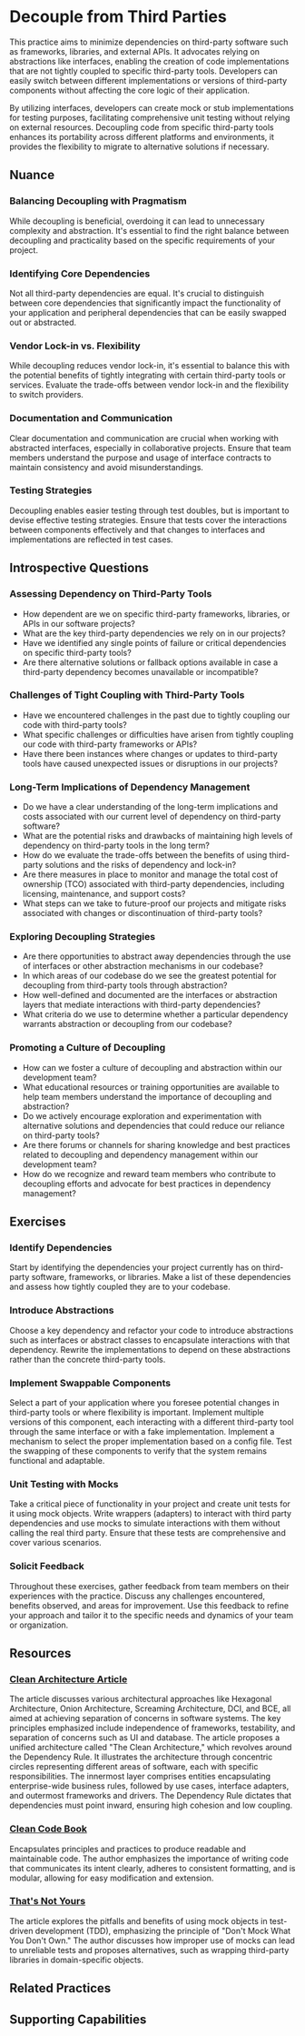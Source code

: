 # Decouple from Third Parties

This practice aims to minimize dependencies on third-party software such as frameworks, libraries, and external APIs.
It advocates relying on abstractions like interfaces, enabling the creation of code implementations that are not tightly coupled to specific third-party tools.
Developers can easily switch between different implementations or versions of third-party components without affecting the core logic of their application.

By utilizing interfaces, developers can create mock or stub implementations for testing purposes, facilitating comprehensive unit testing without relying on external resources.
Decoupling code from specific third-party tools enhances its portability across different platforms and environments, it provides the flexibility to migrate to alternative solutions if necessary.

## Nuance

### Balancing Decoupling with Pragmatism

While decoupling is beneficial, overdoing it can lead to unnecessary complexity and abstraction.
It's essential to find the right balance between decoupling and practicality based on the specific requirements of your project.

### Identifying Core Dependencies

Not all third-party dependencies are equal. It's crucial to distinguish between core dependencies that significantly impact the functionality of your application and peripheral dependencies that can be easily swapped out or abstracted.

### Vendor Lock-in vs. Flexibility

While decoupling reduces vendor lock-in, it's essential to balance this with the potential benefits of tightly integrating with certain third-party tools or services.
Evaluate the trade-offs between vendor lock-in and the flexibility to switch providers.

### Documentation and Communication

Clear documentation and communication are crucial when working with abstracted interfaces, especially in collaborative projects.
Ensure that team members understand the purpose and usage of interface contracts to maintain consistency and avoid misunderstandings.

### Testing Strategies

Decoupling enables easier testing through test doubles, but is important to devise effective testing strategies.
Ensure that tests cover the interactions between components effectively and that changes to interfaces and implementations are reflected in test cases.

## Introspective Questions

### Assessing Dependency on Third-Party Tools

* How dependent are we on specific third-party frameworks, libraries, or APIs in our software projects?
* What are the key third-party dependencies we rely on in our projects? 
* Have we identified any single points of failure or critical dependencies on specific third-party tools?
* Are there alternative solutions or fallback options available in case a third-party dependency becomes unavailable or incompatible?

### Challenges of Tight Coupling with Third-Party Tools

* Have we encountered challenges in the past due to tightly coupling our code with third-party tools?
* What specific challenges or difficulties have arisen from tightly coupling our code with third-party frameworks or APIs?
* Have there been instances where changes or updates to third-party tools have caused unexpected issues or disruptions in our projects?

### Long-Term Implications of Dependency Management

* Do we have a clear understanding of the long-term implications and costs associated with our current level of dependency on third-party software?
* What are the potential risks and drawbacks of maintaining high levels of dependency on third-party tools in the long term?
* How do we evaluate the trade-offs between the benefits of using third-party solutions and the risks of dependency and lock-in?
* Are there measures in place to monitor and manage the total cost of ownership (TCO) associated with third-party dependencies, including licensing, maintenance, and support costs?
* What steps can we take to future-proof our projects and mitigate risks associated with changes or discontinuation of third-party tools?

### Exploring Decoupling Strategies

* Are there opportunities to abstract away dependencies through the use of interfaces or other abstraction mechanisms in our codebase?
* In which areas of our codebase do we see the greatest potential for decoupling from third-party tools through abstraction?
* How well-defined and documented are the interfaces or abstraction layers that mediate interactions with third-party dependencies?
* What criteria do we use to determine whether a particular dependency warrants abstraction or decoupling from our codebase?

### Promoting a Culture of Decoupling

* How can we foster a culture of decoupling and abstraction within our development team?
* What educational resources or training opportunities are available to help team members understand the importance of decoupling and abstraction?
* Do we actively encourage exploration and experimentation with alternative solutions and dependencies that could reduce our reliance on third-party tools?
* Are there forums or channels for sharing knowledge and best practices related to decoupling and dependency management within our development team?
* How do we recognize and reward team members who contribute to decoupling efforts and advocate for best practices in dependency management?

## Exercises

### Identify Dependencies

Start by identifying the dependencies your project currently has on third-party software, frameworks, or libraries. Make a list of these dependencies and assess how tightly coupled they are to your codebase.

### Introduce Abstractions

Choose a key dependency and refactor your code to introduce abstractions such as interfaces or abstract classes to encapsulate interactions with that dependency. 
Rewrite the implementations to depend on these abstractions rather than the concrete third-party tools.

### Implement Swappable Components

Select a part of your application where you foresee potential changes in third-party tools or where flexibility is important.
Implement multiple versions of this component, each interacting with a different third-party tool through the same interface or with a fake implementation.
Implement a mechanism to select the proper implementation based on a config file.
Test the swapping of these components to verify that the system remains functional and adaptable.

### Unit Testing with Mocks

Take a critical piece of functionality in your project and create unit tests for it using mock objects.
Write wrappers (adapters) to interact with third party dependencies and use mocks to simulate interactions with them without calling the real third party.
Ensure that these tests are comprehensive and cover various scenarios.

### Solicit Feedback

Throughout these exercises, gather feedback from team members on their experiences with the practice.
Discuss any challenges encountered, benefits observed, and areas for improvement.
Use this feedback to refine your approach and tailor it to the specific needs and dynamics of your team or organization.

## Resources

### [Clean Architecture Article](https://blog.cleancoder.com/uncle-bob/2012/08/13/the-clean-architecture.html)

The article discusses various architectural approaches like Hexagonal Architecture, Onion Architecture, Screaming Architecture, DCI, and BCE, all aimed at achieving separation of concerns in software systems.
The key principles emphasized include independence of frameworks, testability, and separation of concerns such as UI and database.
The article proposes a unified architecture called "The Clean Architecture," which revolves around the Dependency Rule.
It illustrates the architecture through concentric circles representing different areas of software, each with specific responsibilities.
The innermost layer comprises entities encapsulating enterprise-wide business rules, followed by use cases, interface adapters, and outermost frameworks and drivers. The Dependency Rule dictates that dependencies must point inward, ensuring high cohesion and low coupling.

### [Clean Code Book](https://www.amazon.com/Clean-Code-Handbook-Software-Craftsmanship/dp/0132350882)

Encapsulates principles and practices to produce readable and maintainable code. 
The author emphasizes the importance of writing code that communicates its intent clearly, adheres to consistent formatting, and is modular, allowing for easy modification and extension.

### [That's Not Yours](https://8thlight.com/insights/thats-not-yours)

The article explores the pitfalls and benefits of using mock objects in test-driven development (TDD), emphasizing the principle of "Don't Mock What You Don't Own."
The author discusses how improper use of mocks can lead to unreliable tests and proposes alternatives, such as wrapping third-party libraries in domain-specific objects.

## Related Practices

<!-- TODO: insert a list of [linked practices](/practices) that relate to this practice. For each item, give a brief explanation of how the linked practice supports / relates to this practice. Also categorize each linked practices as one of the following: Enables, Requires, Improves -->

## Supporting Capabilities

<!-- TODO: insert a list of [linked capabilities](/capabilities) that this practice supports. For each item, give a brief explanation of how the linked capability is supported by / relates to this practice. Also categorize each linked capability as one of the following: Enables, Requires, Improves -->
